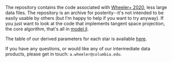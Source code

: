The repository contains the code associated with [Wheeler+ 2020](), less large data files.  The repository is an archive for posterity--it's not intended to be easily usable by others (but I'm happy to help if you want to try anyway).  If you just want to look at the code that implements tangent space projection, the core algorithm, that's all in [model.jl](TSP_paper/model.jl).

The table of our derived parameters for each star is available [here]().  

If you have any questions, or would like any of our intermediate data products, please get in touch: `a.wheeler@columbia.edu`.
